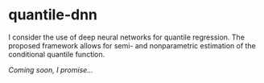 # quantile-dnn
I consider the use of deep neural networks for quantile regression. The proposed framework allows for semi- and nonparametric estimation of the conditional quantile function.

*Coming soon, I promise...*